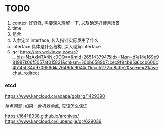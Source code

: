 # TODO

1. context 好奇怪, 需要深入理解一下, 以及确定好使用场景
2. time
3. 组合
4. 入参定义 interface, 传入指针实际发生了什么
5. interface 具体是什么结构,  深入理解 interface
6. gc: https://mp.weixin.qq.com/s?__biz=MzAxMTA4Njc0OQ==&mid=2651437947&idx=1&sn=d7a14e169e981987b06f5057af015831&chksm=80bb6589b7ccec9f94b95a6ccb600c4b145034d970956dda7649dc9044cf1dcc5272cc8affe2&scene=21#wechat_redirect

### etcd

https://www.kancloud.cn/adapa/golang/1429390



单点问题: 如果一台机器单点, 应该怎么保证





https://i6448038.github.io/archives/
https://www.kancloud.cn/liupengjie/go/629039

